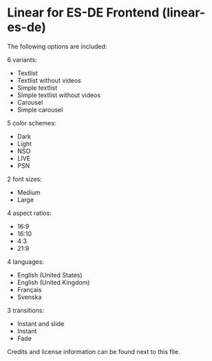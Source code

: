 # Linear for ES-DE Frontend (linear-es-de)

The following options are included:

6 variants:

- Textlist
- Textlist without videos
- Simple textlist
- Simple textlist without videos
- Carousel
- Simple carousel

5 color schemes:

- Dark
- Light
- NSO
- LIVE
- PSN

2 font sizes:

- Medium
- Large

4 aspect ratios:

- 16:9
- 16:10
- 4:3
- 21:9

4 languages:

- English (United States)
- English (United Kingdom)
- Français
- Svenska

3 transitions:

- Instant and slide
- Instant
- Fade

Credits and license information can be found next to this file.
